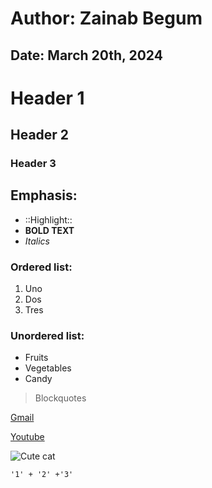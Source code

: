 # Author: Zainab Begum
## Date: March 20th, 2024
# Header 1
## Header 2
### Header 3

## Emphasis:
- ::Highlight::
- **BOLD TEXT**
- *Italics*

### Ordered list:
1. Uno
2. Dos
3. Tres

### Unordered list:
* Fruits
* Vegetables
* Candy

>Blockquotes

[Gmail](https://mail.google.com/mail/u/0/#inbox)

[Youtube](https://www.youtube.com/)

![Cute cat](https://github.com/zbegum2/Data110/assets/157661034/aa17ada2-9fa7-4d9f-a8d6-522f8633b1d9)

``'1' + '2' +'3'``
